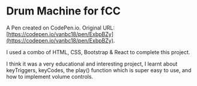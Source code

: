 # Drum Machine for fCC

A Pen created on CodePen.io. Original URL: [https://codepen.io/vanbc18/pen/ExbpBZy](https://codepen.io/vanbc18/pen/ExbpBZy).

I used a combo of HTML, CSS, Bootstrap & React to complete this project.

I think it was a very educational and interesting project, I learnt about keyTriggers, keyCodes, the play() function which is super easy to use, and how to implement volume controls.
